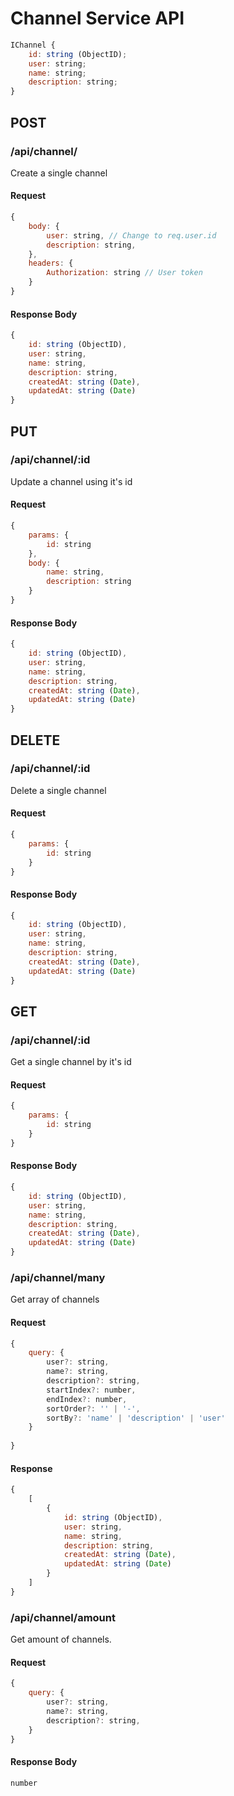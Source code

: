 # Channel Service API

```javascript
IChannel {
    id: string (ObjectID);
    user: string;
    name: string;
    description: string;
}
```

## POST

### /api/channel/

Create a single channel

#### Request
``` javascript
{
    body: {
        user: string, // Change to req.user.id
        description: string,
    },
    headers: {
        Authorization: string // User token
    }
}
```
#### Response Body
``` javascript
{
    id: string (ObjectID),
    user: string,
    name: string,
    description: string,
    createdAt: string (Date),
    updatedAt: string (Date)
}
```

## PUT

### /api/channel/:id

Update a channel using it's id

#### Request
``` javascript
{
    params: {
        id: string
    },
    body: {
        name: string,
        description: string
    }
}
```
#### Response Body
``` javascript
{
    id: string (ObjectID),
    user: string,
    name: string,
    description: string,
    createdAt: string (Date),
    updatedAt: string (Date)
}
```

## DELETE

### /api/channel/:id

Delete a single channel

#### Request
``` javascript
{
    params: {
        id: string
    }
}
```

#### Response Body
``` javascript
{
    id: string (ObjectID),
    user: string,
    name: string,
    description: string,
    createdAt: string (Date),
    updatedAt: string (Date)
}
```

## GET

### /api/channel/:id

Get a single channel by it's id

#### Request
``` javascript
{
    params: {
        id: string
    }
}
```

#### Response Body
``` javascript
{
    id: string (ObjectID),
    user: string,
    name: string,
    description: string,
    createdAt: string (Date),
    updatedAt: string (Date)
}
```

### /api/channel/many

Get array of channels

#### Request
``` javascript
{
    query: {
        user?: string,
        name?: string,
        description?: string,
        startIndex?: number,
        endIndex?: number,
        sortOrder?: '' | '-',
        sortBy?: 'name' | 'description' | 'user'
    }
    
}
```
#### Response
``` javascript
{
    [
        {
            id: string (ObjectID),
            user: string,
            name: string,
            description: string,
            createdAt: string (Date),
            updatedAt: string (Date)
        }
    ]
}
```

### /api/channel/amount

Get amount of channels.

#### Request
``` javascript
{
    query: {
        user?: string,
        name?: string,
        description?: string,
    }
}
```
#### Response Body
``` javascript
number
```